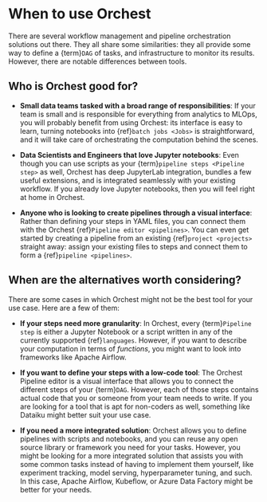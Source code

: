 # When to use Orchest

There are several workflow management and pipeline orchestration solutions out there.
They all share some similarities: they all provide some way to define a {term}`DAG` of tasks,
and infrastructure to monitor its results. However, there are notable differences between tools.

## Who is Orchest good for?

- **Small data teams tasked with a broad range of responsibilities**:
  If your team is small and is responsible for everything from analytics to MLOps,
  you will probably benefit from using Orchest: its interface is easy to learn,
  turning notebooks into {ref}`batch jobs <Jobs>` is straightforward,
  and it will take care of orchestrating the computation behind the scenes.

- **Data Scientists and Engineers that love Jupyter notebooks**:
  Even though you can use scripts as your {term}`pipeline steps <Pipeline step>` as well,
  Orchest has deep JupyterLab integration, bundles a few useful extensions,
  and is integrated seamlessly with your existing workflow.
  If you already love Jupyter notebooks, then you will feel right at home in Orchest.

- **Anyone who is looking to create pipelines through a visual interface**:
  Rather than defining your steps in YAML files, you can connect them with the Orchest
  {ref}`Pipeline editor <pipelines>`. You can even get started by creating a pipeline
  from an existing {ref}`project <projects>` straight away: assign your existing files
  to steps and connect them to form a {ref}`pipeline <pipelines>`.

## When are the alternatives worth considering?

There are some cases in which Orchest might not be the best tool for your use case.
Here are a few of them:

- **If your steps need more granularity**:
  In Orchest, every {term}`Pipeline step` is either a Jupyter Notebook or a script
  written in any of the currently supported {ref}`languages`. However, if you want
  to describe your computation in terms of _functions_, you might want to look
  into frameworks like Apache Airflow.

- **If you want to define your steps with a low-code tool**:
  The Orchest Pipeline editor is a visual interface that allows you to connect the different
  steps of your {term}`DAG`. However, each of those steps contains actual code that you
  or someone from your team needs to write. If you are looking for a tool that is apt
  for non-coders as well, something like Dataiku might better suit your use case.

- **If you need a more integrated solution**:
  Orchest allows you to define pipelines with scripts and notebooks, and you can reuse
  any open source library or framework you need for your tasks. However, you might be
  looking for a more integrated solution that assists you with some common tasks instead of
  having to implement them yourself, like experiment tracking, model serving, hyperparameter
  tuning, and such. In this case, Apache Airflow, Kubeflow, or Azure Data Factory
  might be better for your needs.
